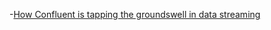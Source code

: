 
-[How Confluent is tapping the groundswell in data streaming](https://www.computerweekly.com/news/366552973/How-Confluent-is-tapping-the-groundswell-in-data-streaming)
